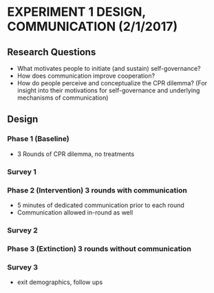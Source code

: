 # EXPERIMENT 1 DESIGN, COMMUNICATION (2/1/2017)
## Research Questions

- What motivates people to initiate (and sustain) self-governance?
- How does communication improve cooperation?
- How do people perceive and conceptualize the CPR dilemma? (For insight into their motivations for self-governance and
  underlying mechanisms of communication)

## Design
###  Phase 1 (Baseline) 
- 3 Rounds of CPR dilemma, no treatments
### Survey 1
### Phase 2 (Intervention) 3 rounds with communication
- 5 minutes of dedicated communication prior to each round
- Communication allowed in-round as well
### Survey 2
### Phase 3 (Extinction) 3 rounds without communication
### Survey 3
- exit demographics, follow ups
